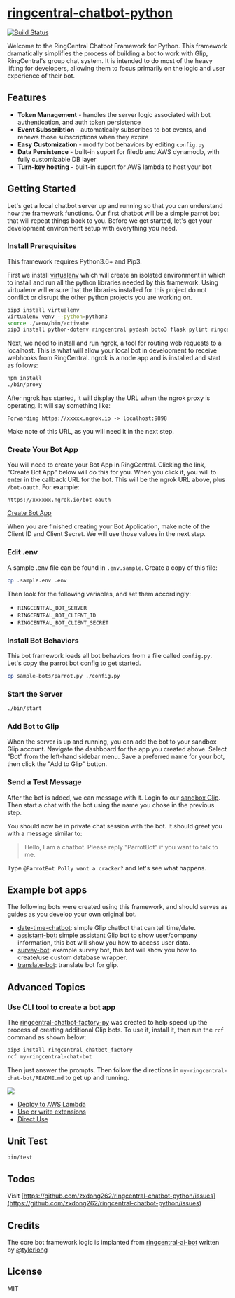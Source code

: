 # [ringcentral-chatbot-python](https://github.com/zxdong262/ringcentral-chatbot-python) <!-- omit in toc -->

[![Build Status](https://travis-ci.org/zxdong262/ringcentral-chatbot-python.svg?branch=test)](https://travis-ci.org/zxdong262/ringcentral-chatbot-python)

Welcome to the RingCentral Chatbot Framework for Python. This framework dramatically simplifies the process of building a bot to work with Glip, RingCentral's group chat system. It is intended to do most of the heavy lifting for developers, allowing them to focus primarily on the logic and user experience of their bot.

## Features

- **Token Management** - handles the server logic associated with bot authentication, and auth token persistence
- **Event Subscribtion** - automatically subscribes to bot events, and renews those subscriptions when they expire
- **Easy Customization** - modify bot behaviors by editing `config.py`
- **Data Persistence** - built-in suport for filedb and AWS dynamodb, with fully customizable DB layer
- **Turn-key hosting** - built-in suport for AWS lambda to host your bot

## Getting Started

Let's get a local chatbot server up and running so that you can understand how the framework functions. Our first chatbot will be a simple parrot bot that will repeat things back to you. Before we get started, let's get your development environment setup with everything you need.

### Install Prerequisites

This framework requires Python3.6+ and Pip3.

First we install [virtualenv](https://virtualenv.pypa.io/en/latest/) which will create an isolated environment in which to install and run all the python libraries needed by this framework. Using virtualenv will ensure that the libraries installed for this project do not conflict or disrupt the other python projects you are working on.

```bash
pip3 install virtualenv
virtualenv venv --python=python3
source ./venv/bin/activate
pip3 install python-dotenv ringcentral pydash boto3 flask pylint ringcentral_client
```

Next, we need to install and run [ngrok](https://ngrok.com/), a tool for routing web requests to a localhost. This is what will allow your local bot in development to receive webhooks from RingCentral. ngrok is a node app and is installed and start as follows:

```bash
npm install
./bin/proxy
```

After ngrok has started, it will display the URL when the ngrok proxy is operating. It will say something like:

```Forwarding https://xxxxx.ngrok.io -> localhost:9898```

Make note of this URL, as you will need it in the next step.

### Create Your Bot App

You will need to create your Bot App in RingCentral. Clicking the link, "Create Bot App" below will do this for you. When you click it, you will to enter in the callback URL for the bot. This will be the ngrok URL above, plus `/bot-oauth`. For example:

    https://xxxxxx.ngrok.io/bot-oauth

[Create Bot App](https://developer.ringcentral.com/new-app?name=Sample+Bot+App&desc=A+sample+app+created+in+conjunction+with+the+python+bot+framework&public=false&type=ServerBot&carriers=7710,7310,3420&permissions=ReadAccounts,EditExtensions,SubscriptionWebhook,Glip&redirectUri=)

When you are finished creating your Bot Application, make note of the Client ID and Client Secret. We will use those values in the next step.

### Edit .env

A sample .env file can be found in `.env.sample`. Create a copy of this file:

```bash
cp .sample.env .env
```

Then look for the following variables, and set them accordingly:

- `RINGCENTRAL_BOT_SERVER`
- `RINGCENTRAL_BOT_CLIENT_ID`
- `RINGCENTRAL_BOT_CLIENT_SECRET`

### Install Bot Behaviors

This bot framework loads all bot behaviors from a file called `config.py`. Let's copy the parrot bot config to get started.

```bash
cp sample-bots/parrot.py ./config.py
```

### Start the Server

```bash
./bin/start
```

### Add Bot to Glip

When the server is up and running, you can add the bot to your sandbox Glip account. Navigate the dashboard for the app you created above. Select "Bot" from the left-hand sidebar menu. Save a preferred name for your bot, then click the "Add to Glip" button.

### Send a Test Message

After the bot is added, we can message with it. Login to our [sandbox Glip](https://glip.devtest.ringcentral.com). Then start a chat with the bot using the name you chose in the previous step.

You should now be in private chat session with the bot. It should greet you with a message similar to:

> Hello, I am a chatbot. Please reply "ParrotBot" if you want to talk to me.

Type `@ParrotBot Polly want a cracker?` and let's see what happens.

## Example bot apps

The following bots were created using this framework, and should serves as guides as you develop your own original bot.

- [date-time-chatbot](https://github.com/zxdong262/ringcentral-date-time-chatbot): simple Glip chatbot that can tell time/date.
- [assistant-bot](https://github.com/zxdong262/ringcentral-assistant-bot): simple assistant Glip bot to show user/company information, this bot will show you how to access user data.
- [survey-bot](https://github.com/zxdong262/ringcentral-survey-bot): example survey bot, this bot will show you how to create/use custom database wrapper.
- [translate-bot](https://github.com/zxdong262/ringcentral-translate-bot): translate bot for glip.

## Advanced Topics

### Use CLI tool to create a bot app

The [ringcentral-chatbot-factory-py](https://github.com/zxdong262/ringcentral-chatbot-factory-py) was created to help speed up the process of creating additional Glip bots. To use it, install it, then run the `rcf` command as shown below:

```bash
pip3 install ringcentral_chatbot_factory
rcf my-ringcentral-chat-bot
```

Then just answer the prompts. Then follow the directions in `my-ringcentral-chat-bot/README.md` to get up and running.

![ ](https://github.com/zxdong262/ringcentral-chatbot-factory-py/raw/master/screenshots/cli.png)

- [Deploy to AWS Lambda](docs/deploy-to-aws-lambda.md)
- [Use or write extensions](docs/extensions.md)
- [Direct Use](docs/use.md)

## Unit Test

```bash
bin/test
```

## Todos

Visit [https://github.com/zxdong262/ringcentral-chatbot-python/issues](https://github.com/zxdong262/ringcentral-chatbot-python/issues)

## Credits

The core bot framework logic is implanted from [ringcentral-ai-bot](https://github.com/ringcentral-tutorials/ringcentral-ai-bot) written by [@tylerlong](https://github.com/tylerlong)

## License

MIT
